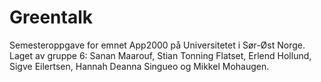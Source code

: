 # Greentalk
Semesteroppgave for emnet App2000 på Universitetet i Sør-Øst Norge.  Laget av gruppe 6: Sanan Maarouf, Stian Tonning Flatset, Erlend Hollund, Sigve Eilertsen, Hannah Deanna Singueo  og Mikkel Mohaugen.
